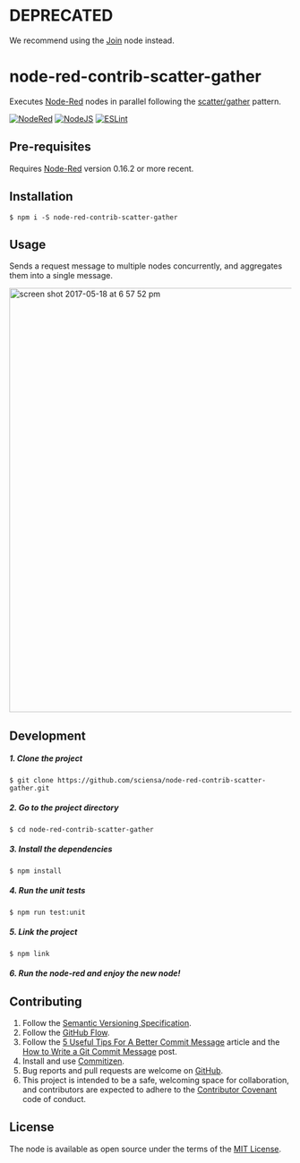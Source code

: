 # DEPRECATED

We recommend using the [Join](https://github.com/Chris1234567899/node-red-contrib-join) node instead.

# node-red-contrib-scatter-gather

Executes [Node-Red](http://nodered.org) nodes in parallel following the [scatter/gather](http://www.enterpriseintegrationpatterns.com/patterns/messaging/BroadcastAggregate.html) pattern.

[![NodeRed](https://img.shields.io/badge/Node--Red-0.16.2-red.svg)](http://nodered.org)
[![NodeJS](https://img.shields.io/badge/Node.js-6.10.2-brightgreen.svg)](https://nodejs.org)
[![ESLint](https://img.shields.io/badge/codestyle-eslint-green.svg)](http://eslint.org)

## Pre-requisites

Requires [Node-Red](http://nodered.org) version 0.16.2 or more recent.

## Installation

    $ npm i -S node-red-contrib-scatter-gather

## Usage

Sends a request message to multiple nodes concurrently, and aggregates them into a single message.

<img width="758" alt="screen shot 2017-05-18 at 6 57 52 pm" src="https://cloud.githubusercontent.com/assets/361140/26225161/3cc34fa8-3bfc-11e7-9cb8-382f00c858e7.png">

## Development

##### 1. Clone the project

    $ git clone https://github.com/sciensa/node-red-contrib-scatter-gather.git

##### 2. Go to the project directory

    $ cd node-red-contrib-scatter-gather

##### 3. Install the dependencies

    $ npm install

##### 4. Run the unit tests

    $ npm run test:unit

##### 5. Link the project

    $ npm link
    
##### 6. Run the node-red and enjoy the new node!

## Contributing

1. Follow the [Semantic Versioning Specification](http://semver.org/).
2. Follow the [GitHub Flow](https://guides.github.com/introduction/flow/).
3. Follow the [5 Useful Tips For A Better Commit Message](https://robots.thoughtbot.com/5-useful-tips-for-a-better-commit-message) article and the [How to Write a Git Commit Message](http://chris.beams.io/posts/git-commit/) post.
4. Install and use [Commitizen](http://commitizen.github.io/cz-cli/).
5. Bug reports and pull requests are welcome on [GitHub](https://github.com/sciensa/node-red-contrib-scatter-gather/issues).
6. This project is intended to be a safe, welcoming space for collaboration, and contributors are expected to adhere to the [Contributor Covenant](http://contributor-covenant.org) code of conduct.

## License

The node is available as open source under the terms of the [MIT License](http://opensource.org/licenses/MIT).
